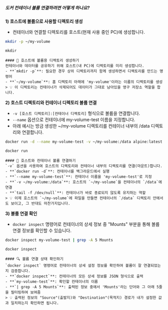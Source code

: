 ##### 도커 컨테이너 볼륨 연결하려면 어떻게 하나요? #####

**1) 호스트에 볼륨으로 사용할 디렉토리 생성**

* 컨테이너와 연결할 디렉토리를 호스트(현재 사용 중인 PC)에 생성합니다.

```bash
mkdir -p ~/my-volume
```

```tech
mkdir
```
```desc
#### 📂 호스트에 볼륨용 디렉토리 생성하기
컨테이너와 데이터를 공유하기 위해 호스트(내 PC)에 디렉토리를 미리 생성합니다.
- **`mkdir -p`**: 필요한 경우 상위 디렉토리까지 함께 생성하면서 디렉토리를 만드는 명령어
- **`~/my-volume`**: 홈 디렉토리 아래에 'my-volume'이라는 이름의 디렉토리를 생성
> 💡 이 디렉토리는 컨테이너가 삭제되어도 데이터가 그대로 남아있을 영구 저장소 역할을 합니다.
```

**2) 호스트 디렉토리와 컨테이너 디렉토리 볼륨 연결**

* `-v [호스트 디렉토리]:[컨테이너 디렉토리]` 형식으로 볼륨을 연결합니다.
* `--name` 옵션으로 컨테이너에 my-volume-test 이름을 지정합니다.
* 아래 예시는 방금 생성한 ~/my-volume 디렉토리를 컨테이너 내부의 /data 디렉토리와 연결합니다.

```bash
docker run -d --name my-volume-test -v ~/my-volume:/data alpine:latest tail -f /dev/null
```

```tech
docker run
```
```desc
#### 🔗 호스트와 컨테이너 볼륨 연결하기
`-v` 옵션을 사용하여 호스트의 디렉토리와 컨테이너 내부의 디렉토리를 연결(마운트)합니다.
- **`docker run -d`**: 컨테이너를 백그라운드에서 실행
- **`--name my-volume-test`**: 컨테이너 이름을 'my-volume-test'로 지정
- **`-v ~/my-volume:/data`**: 호스트의 `~/my-volume`을 컨테이너의 `/data`에 연결
- **`tail -f /dev/null`**: 컨테이너가 바로 종료되지 않도록 유지하는 역할
> 💡 이제 호스트의 `~/my-volume`에 파일을 만들면 컨테이너의 `/data` 디렉토리 안에서도 보이고, 그 반대도 마찬가지입니다.
```

**3) 볼륨 연결 확인**

* `docker inspect` 명령어로 컨테이너의 상세 정보 중 "Mounts" 부분을 통해 볼륨 연결 정보를 확인할 수 있습니다.

```bash
docker inspect my-volume-test | grep -A 5 Mounts
```

```tech
docker inspect
```
```desc
#### 🔍 볼륨 연결 상태 확인하기
`docker inspect` 명령어로 컨테이너의 상세 설정 정보를 확인하여 볼륨이 잘 연결되었는지 검증합니다.
- **`docker inspect`**: 컨테이너의 모든 상세 정보를 JSON 형식으로 출력
- **`my-volume-test`**: 확인할 컨테이너의 이름
- **`| grep -A 5 Mounts`**: 출력된 정보 중에서 'Mounts'라는 단어와 그 아래 5줄을 필터링하여 보여줌
> 💡 출력된 정보의 "Source"(출발지)와 "Destination"(목적지) 경로가 내가 설정한 값과 일치하는지 확인하면 됩니다.
```
